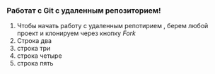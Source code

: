 ### Работат с Git  с удаленным репозиторием!

1. Чтобы начать работу с удаленным репотирием , берем  любой проект и клонируем через кнопку *Fork*
2. Строка два
3. строка три
4. строка четыре
5. строка пять